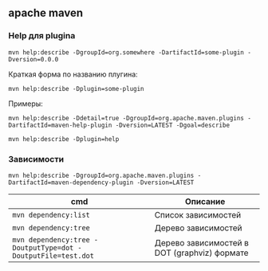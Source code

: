 ## apache maven

### Help для pluginа

```
mvn help:describe -DgroupId=org.somewhere -DartifactId=some-plugin -Dversion=0.0.0
```

Краткая форма по названию плугина:

```
mvn help:describe -Dplugin=some-plugin
```

Примеры:

```
mvn help:describe -Ddetail=true -DgroupId=org.apache.maven.plugins -DartifactId=maven-help-plugin -Dversion=LATEST -Dgoal=describe

mvn help:describe -Dplugin=help
```

### Зависимости

```
mvn help:describe -DgroupId=org.apache.maven.plugins -DartifactId=maven-dependency-plugin -Dversion=LATEST
```

| cmd                                                          | Описание                                     |
| ------------------------------------------------------------ | -------------------------------------------- |
| `mvn dependency:list`                                        | Список зависимостей                          |
| `mvn dependency:tree`                                        | Дерево зависимостей                          |
| `mvn dependency:tree -DoutputType=dot -DoutputFile=test.dot` | Дерево зависимостей в DOT (graphviz) формате |
